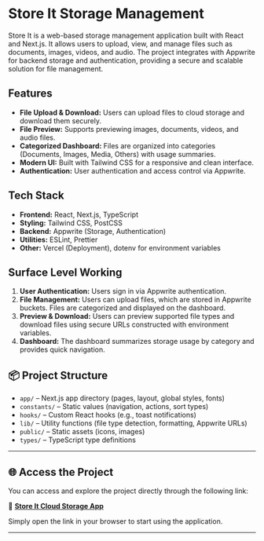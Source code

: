 # Store It Storage Management

Store It is a web-based storage management application built with React and Next.js. It allows users to upload, view, and manage files such as documents, images, videos, and audio. The project integrates with Appwrite for backend storage and authentication, providing a secure and scalable solution for file management.

## Features

- **File Upload & Download:** Users can upload files to cloud storage and download them securely.
- **File Preview:** Supports previewing images, documents, videos, and audio files.
- **Categorized Dashboard:** Files are organized into categories (Documents, Images, Media, Others) with usage summaries.
- **Modern UI:** Built with Tailwind CSS for a responsive and clean interface.
- **Authentication:** User authentication and access control via Appwrite.

## Tech Stack

- **Frontend:** React, Next.js, TypeScript
- **Styling:** Tailwind CSS, PostCSS
- **Backend:** Appwrite (Storage, Authentication)
- **Utilities:** ESLint, Prettier
- **Other:** Vercel (Deployment), dotenv for environment variables

## Surface Level Working

1. **User Authentication:** Users sign in via Appwrite authentication.
2. **File Management:** Users can upload files, which are stored in Appwrite buckets. Files are categorized and displayed on the dashboard.
3. **Preview & Download:** Users can preview supported file types and download files using secure URLs constructed with environment variables.
4. **Dashboard:** The dashboard summarizes storage usage by category and provides quick navigation.

## 📦 Project Structure

- `app/` – Next.js app directory (pages, layout, global styles, fonts)
- `constants/` – Static values (navigation, actions, sort types)
- `hooks/` – Custom React hooks (e.g., toast notifications)
- `lib/` – Utility functions (file type detection, formatting, Appwrite URLs)
- `public/` – Static assets (icons, images)
- `types/` – TypeScript type definitions

---

## 🌐 Access the Project

You can access and explore the project directly through the following link:

🔗 **[Store It Cloud Storage App](https://store-it-cloud-storage.netlify.app/)**

Simply open the link in your browser to start using the application.

---
